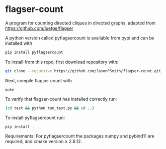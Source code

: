 # flagser-count
A program for counting directed cliques in directed graphs, adapted from https://github.com/luetge/flagser

A python version called pyflagsercount is available from pypi and can be installed with
```sh
pip install pyflagsercount
```

To install from this repo, first download repository with:
```sh
git clone --recursive https://github.com/JasonPSmith/flagser-count.git
```
Next, compile flagser count with
```
make
```

To verify that flagser-count has installed correctly run:

```sh
(cd test && python run_test.py && cd ..)
```

To install pyflagsercount run:
```sh
pip install .
```
Requirements: For pyflagsercount the packages numpy and pybind11 are required, and cmake version ≥ 2.8.12.

